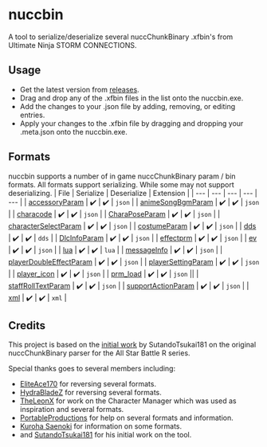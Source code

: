 # nuccbin
A tool to serialize/deserialize several nuccChunkBinary .xfbin's from Ultimate Ninja STORM CONNECTIONS.

## Usage
- Get the latest version from [releases]().
- Drag and drop any of the .xfbin files in the list onto the nuccbin.exe.
- Add the changes to your .json file by adding, removing, or editing entries.
- Apply your changes to the .xfbin file by dragging and dropping your .meta.json onto the nuccbin.exe.

## Formats
nuccbin supports a number of in game nuccChunkBinary param / bin formats. All formats support serializing. While some may not support deserializing.
| File | Serialize | Deserialize | Extension |
| --- | --- | --- | --- | --- |
| [accessoryParam](https://github.com/ScanMountGoat/xc3_lib/blob/main/xc3_lib/src/apmd.rs) | ✔️ | ✔️ | `json` |
| [animeSongBgmParam](https://github.com/ScanMountGoat/xc3_lib/blob/main/xc3_lib/src/bc.rs) | ✔️ | ✔️ | `json` |
| [characode](https://github.com/ScanMountGoat/xc3_lib/blob/main/xc3_lib/src/dhal.rs) | ✔️ | ✔️  | `json` |
| [CharaPoseParam](https://github.com/ScanMountGoat/xc3_lib/blob/main/xc3_lib/src/eva.rs) | ✔️ | ✔️ | `json` |
| [characterSelectParam](https://github.com/ScanMountGoat/xc3_lib/blob/main/xc3_lib/src/ltpc.rs) | ✔️ | ✔️ | `json` |
| [costumeParam](https://github.com/ScanMountGoat/xc3_lib/blob/main/xc3_lib/src/mibl.rs) | ✔️ | ✔️ | `json` |
| [dds](https://github.com/ScanMountGoat/xc3_lib/blob/main/xc3_lib/src/msmd.rs) | ✔️ | ✔️ |  `dds` |
| [DlcInfoParam](https://github.com/ScanMountGoat/xc3_lib/blob/main/xc3_lib/src/msrd.rs) | ✔️ | ✔️ | `json` |
| [effectprm](https://github.com/ScanMountGoat/xc3_lib/blob/main/xc3_lib/src/mxmd.rs) | ✔️ | ✔️ | `json` | 
| [ev](https://github.com/ScanMountGoat/xc3_lib/blob/main/xc3_lib/src/sar1.rs) | ✔️ | ✔️ | `json` | 
| [lua](https://github.com/ScanMountGoat/xc3_lib/blob/main/xc3_lib/src/spch.rs) | ✔️ | ✔️ | `lua` | 
| [messageInfo](https://github.com/ScanMountGoat/xc3_lib/blob/main/xc3_lib/src/xbc1.rs) | ✔️ | ✔️ | `json` | 
| [playerDoubleEffectParam](https://github.com/ScanMountGoat/xc3_lib/blob/main/xc3_lib/src/xbc1.rs) | ✔️ | ✔️ | `json` |
| [playerSettingParam](https://github.com/ScanMountGoat/xc3_lib/blob/main/xc3_lib/src/xbc1.rs) | ✔️ | ✔️ | `json` | 
| [player_icon](https://github.com/ScanMountGoat/xc3_lib/blob/main/xc3_lib/src/xbc1.rs) | ✔️ | ✔️ | `json` | 
| [prm_load](https://github.com/ScanMountGoat/xc3_lib/blob/main/xc3_lib/src/xbc1.rs) | ✔️ | ✔️ | `json` || 
| [staffRollTextParam](https://github.com/ScanMountGoat/xc3_lib/blob/main/xc3_lib/src/xbc1.rs) | ✔️ | ✔️ | `json` | 
| [supportActionParam](https://github.com/ScanMountGoat/xc3_lib/blob/main/xc3_lib/src/xbc1.rs) | ✔️ | ✔️ | `json` | 
| [xml](https://github.com/ScanMountGoat/xc3_lib/blob/main/xc3_lib/src/xbc1.rs) | ✔️ | ✔️ | `xml` | 


## Credits
This project is based on the [initial work](https://github.com/SutandoTsukai181/xfbin-nucc-binary) by SutandoTsukai181 on the original nuccChunkBinary parser for the All Star Battle R series.

Special thanks goes to several members including:
* [EliteAce170]() for reversing several formats.
* [HydraBladeZ](https://github.com/Al-Hydra) for reversing several formats.
* [TheLeonX](https://github.com/TheLeonX) for work on the Character Manager which was used as inspiration and several formats.
* [PortableProductions](https://www.youtube.com/@PortableProductions) for help on several formats and information.
* [Kuroha Saenoki](https://www.youtube.com/@KurohaSaenoki) for information on some formats.
* and [SutandoTsukai181](https://github.com/SutandoTsukai181) for his initial work on the tool.
